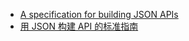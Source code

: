 - [A specification for building JSON APIs](https://github.com/json-api/json-api)
- [用 JSON 构建 API 的标准指南](http://jsonapi.org.cn/)
